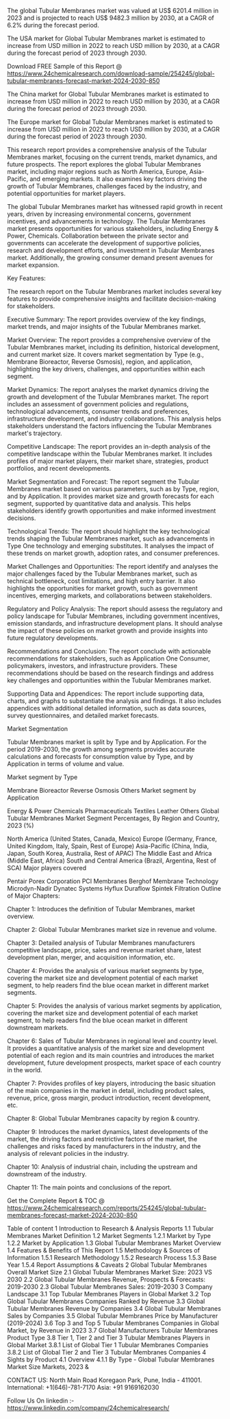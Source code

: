 The global Tubular Membranes market was valued at US$ 6201.4 million in 2023 and is projected to reach US$ 9482.3 million by 2030, at a CAGR of 6.2% during the forecast period.

The USA market for Global Tubular Membranes market is estimated to increase from USD million in 2022 to reach USD million by 2030, at a CAGR during the forecast period of 2023 through 2030.

Download FREE Sample of this Report @ https://www.24chemicalresearch.com/download-sample/254245/global-tubular-membranes-forecast-market-2024-2030-850

The China market for Global Tubular Membranes market is estimated to increase from USD million in 2022 to reach USD million by 2030, at a CAGR during the forecast period of 2023 through 2030.

The Europe market for Global Tubular Membranes market is estimated to increase from USD million in 2022 to reach USD million by 2030, at a CAGR during the forecast period of 2023 through 2030.

This research report provides a comprehensive analysis of the Tubular Membranes market, focusing on the current trends, market dynamics, and future prospects. The report explores the global Tubular Membranes market, including major regions such as North America, Europe, Asia-Pacific, and emerging markets. It also examines key factors driving the growth of Tubular Membranes, challenges faced by the industry, and potential opportunities for market players.

The global Tubular Membranes market has witnessed rapid growth in recent years, driven by increasing environmental concerns, government incentives, and advancements in technology. The Tubular Membranes market presents opportunities for various stakeholders, including Energy & Power, Chemicals. Collaboration between the private sector and governments can accelerate the development of supportive policies, research and development efforts, and investment in Tubular Membranes market. Additionally, the growing consumer demand present avenues for market expansion.

Key Features:

The research report on the Tubular Membranes market includes several key features to provide comprehensive insights and facilitate decision-making for stakeholders.

Executive Summary: The report provides overview of the key findings, market trends, and major insights of the Tubular Membranes market.

Market Overview: The report provides a comprehensive overview of the Tubular Membranes market, including its definition, historical development, and current market size. It covers market segmentation by Type (e.g., Membrane Bioreactor, Reverse Osmosis), region, and application, highlighting the key drivers, challenges, and opportunities within each segment.

Market Dynamics: The report analyses the market dynamics driving the growth and development of the Tubular Membranes market. The report includes an assessment of government policies and regulations, technological advancements, consumer trends and preferences, infrastructure development, and industry collaborations. This analysis helps stakeholders understand the factors influencing the Tubular Membranes market's trajectory.

Competitive Landscape: The report provides an in-depth analysis of the competitive landscape within the Tubular Membranes market. It includes profiles of major market players, their market share, strategies, product portfolios, and recent developments.

Market Segmentation and Forecast: The report segment the Tubular Membranes market based on various parameters, such as by Type, region, and by Application. It provides market size and growth forecasts for each segment, supported by quantitative data and analysis. This helps stakeholders identify growth opportunities and make informed investment decisions.

Technological Trends: The report should highlight the key technological trends shaping the Tubular Membranes market, such as advancements in Type One technology and emerging substitutes. It analyses the impact of these trends on market growth, adoption rates, and consumer preferences.

Market Challenges and Opportunities: The report identify and analyses the major challenges faced by the Tubular Membranes market, such as technical bottleneck, cost limitations, and high entry barrier. It also highlights the opportunities for market growth, such as government incentives, emerging markets, and collaborations between stakeholders.

Regulatory and Policy Analysis: The report should assess the regulatory and policy landscape for Tubular Membranes, including government incentives, emission standards, and infrastructure development plans. It should analyse the impact of these policies on market growth and provide insights into future regulatory developments.

Recommendations and Conclusion: The report conclude with actionable recommendations for stakeholders, such as Application One Consumer, policymakers, investors, and infrastructure providers. These recommendations should be based on the research findings and address key challenges and opportunities within the Tubular Membranes market.

Supporting Data and Appendices: The report include supporting data, charts, and graphs to substantiate the analysis and findings. It also includes appendices with additional detailed information, such as data sources, survey questionnaires, and detailed market forecasts.

Market Segmentation

Tubular Membranes market is split by Type and by Application. For the period 2019-2030, the growth among segments provides accurate calculations and forecasts for consumption value by Type, and by Application in terms of volume and value.

Market segment by Type

Membrane Bioreactor
Reverse Osmosis
Others
Market segment by Application

Energy & Power
Chemicals
Pharmaceuticals
Textiles
Leather
Others
Global Tubular Membranes Market Segment Percentages, By Region and Country, 2023 (%)

North America (United States, Canada, Mexico)
Europe (Germany, France, United Kingdom, Italy, Spain, Rest of Europe)
Asia-Pacific (China, India, Japan, South Korea, Australia, Rest of APAC)
The Middle East and Africa (Middle East, Africa)
South and Central America (Brazil, Argentina, Rest of SCA)
Major players covered

Pentair
Porex Corporation
PCI Membranes
Berghof Membrane Technology
Microdyn-Nadir
Dynatec Systems
Hyflux
Duraflow
Spintek Filtration
Outline of Major Chapters:

Chapter 1: Introduces the definition of Tubular Membranes, market overview.

Chapter 2: Global Tubular Membranes market size in revenue and volume.

Chapter 3: Detailed analysis of Tubular Membranes manufacturers competitive landscape, price, sales and revenue market share, latest development plan, merger, and acquisition information, etc.

Chapter 4: Provides the analysis of various market segments by type, covering the market size and development potential of each market segment, to help readers find the blue ocean market in different market segments.

Chapter 5: Provides the analysis of various market segments by application, covering the market size and development potential of each market segment, to help readers find the blue ocean market in different downstream markets.

Chapter 6: Sales of Tubular Membranes in regional level and country level. It provides a quantitative analysis of the market size and development potential of each region and its main countries and introduces the market development, future development prospects, market space of each country in the world.

Chapter 7: Provides profiles of key players, introducing the basic situation of the main companies in the market in detail, including product sales, revenue, price, gross margin, product introduction, recent development, etc.

Chapter 8: Global Tubular Membranes capacity by region & country.

Chapter 9: Introduces the market dynamics, latest developments of the market, the driving factors and restrictive factors of the market, the challenges and risks faced by manufacturers in the industry, and the analysis of relevant policies in the industry.

Chapter 10: Analysis of industrial chain, including the upstream and downstream of the industry.

Chapter 11: The main points and conclusions of the report.

Get the Complete Report & TOC @ https://www.24chemicalresearch.com/reports/254245/global-tubular-membranes-forecast-market-2024-2030-850

Table of content
1 Introduction to Research & Analysis Reports
1.1 Tubular Membranes Market Definition
1.2 Market Segments
1.2.1 Market by Type
1.2.2 Market by Application
1.3 Global Tubular Membranes Market Overview
1.4 Features & Benefits of This Report
1.5 Methodology & Sources of Information
1.5.1 Research Methodology
1.5.2 Research Process
1.5.3 Base Year
1.5.4 Report Assumptions & Caveats
2 Global Tubular Membranes Overall Market Size
2.1 Global Tubular Membranes Market Size: 2023 VS 2030
2.2 Global Tubular Membranes Revenue, Prospects & Forecasts: 2019-2030
2.3 Global Tubular Membranes Sales: 2019-2030
3 Company Landscape
3.1 Top Tubular Membranes Players in Global Market
3.2 Top Global Tubular Membranes Companies Ranked by Revenue
3.3 Global Tubular Membranes Revenue by Companies
3.4 Global Tubular Membranes Sales by Companies
3.5 Global Tubular Membranes Price by Manufacturer (2019-2024)
3.6 Top 3 and Top 5 Tubular Membranes Companies in Global Market, by Revenue in 2023
3.7 Global Manufacturers Tubular Membranes Product Type
3.8 Tier 1, Tier 2 and Tier 3 Tubular Membranes Players in Global Market
3.8.1 List of Global Tier 1 Tubular Membranes Companies
3.8.2 List of Global Tier 2 and Tier 3 Tubular Membranes Companies
4 Sights by Product
4.1 Overview
4.1.1 By Type - Global Tubular Membranes Market Size Markets, 2023 &

CONTACT US:
North Main Road Koregaon Park, Pune, India - 411001.
International: +1(646)-781-7170
Asia: +91 9169162030

Follow Us On linkedin :- https://www.linkedin.com/company/24chemicalresearch/
